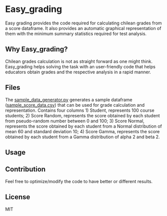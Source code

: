 # Easy_grading

Easy grading provides the code required for calculating chilean grades from a score dataframe. It also provides an automatic graphical representation of them with the minimum summary statistics required for test analysis.

## Why Easy_grading?

Chilean grades calculation is not as straight forward as one might think. Easy_grading helps solving the task with an user-friendly code that helps educators obtain grades and the respective analysis in a rapid manner.

## Files

The [sample_data_generator.py](https://github.com/benjaminlozanow/Easy_grading/blob/master/sample_data_generator.py) generates a sample dataframe ([sample_score_data.csv](https://github.com/benjaminlozanow/Easy_grading/blob/master/sample_score_data.csv)) that can be used for grade calculation and representation. Contains four columns 1) Student, represents 100 course students; 2) Score Random, represents the score obtained by each student from pseudo-random number between 0 and 100; 3) Score Normal, represents the score obtained by each student from a Normal distribution of mean 60 and standard deviation 10; 4) Score Gamma, represents the score obtained by each student from a Gamma distribution of alpha 2 and beta 2.

## Usage

## Contribution

Feel free to optimize/modify the code to have better or different results.

## License

MIT

